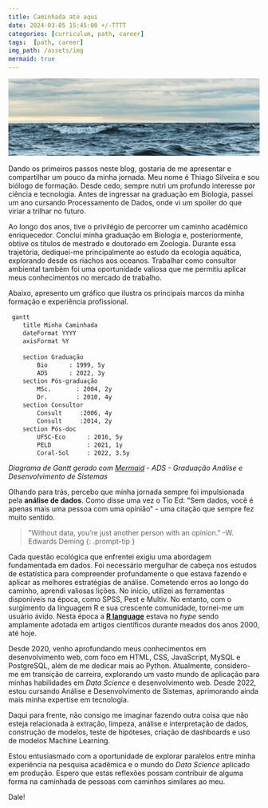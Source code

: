 ```yaml
---
title: Caminhada até aqui
date: 2024-03-05 15:45:00 +/-TTTT
categories: [curriculum, path, career]
tags:  [path, career]
img_path: /assets/img
mermaid: true
---
```



![header](https://github.com/silveiratcl/images/blob/main/2024-03-06-header.png?raw=true)


Dando os primeiros passos neste blog, gostaria de me apresentar e compartilhar um pouco da minha jornada. Meu nome é Thiago Silveira e sou biólogo de formação. Desde cedo, sempre nutri um profundo interesse por ciência e tecnologia. Antes de ingressar na graduação em Biologia, passei um ano cursando Processamento de Dados, onde vi um spoiler do que viriar a trilhar no futuro.

Ao longo dos anos, tive o privilégio de percorrer um caminho acadêmico enriquecedor. Concluí minha graduação em Biologia e, posteriormente, obtive os títulos de mestrado e doutorado em Zoologia. Durante essa trajetória, dediquei-me principalmente ao estudo da ecologia aquática, explorando desde os riachos aos oceanos. Trabalhar como consultor ambiental também foi uma oportunidade valiosa que me permitiu aplicar meus conhecimentos no mercado de trabalho.

Abaixo, apresento um gráfico que ilustra os principais marcos da minha formação e experiência profissional.



```mermaid
 gantt
    title Minha Caminhada
    dateFormat YYYY
    axisFormat %Y

    section Graduação
        Bio      : 1999, 5y
        ADS      : 2022, 3y
    section Pós-graduação
        MSc.       : 2004, 2y
        Dr.        : 2010, 4y
    section Consultor
        Consult     :2006, 4y
        Consult     :2014, 2y
    section Pós-doc
        UFSC-Eco      : 2016, 5y
        PELD          : 2021, 1y
        Coral-Sol     : 2022, 3.5y
```
*Diagrama de Gantt gerado com [Mermaid](https://mermaid.js.org/)* -
*ADS - Graduação Análise e Desenvolvimento de Sistemas*


Olhando para trás, percebo que minha jornada sempre foi impulsionada pela **análise de dados**. Como disse uma vez o Tio Ed: "Sem dados, você é apenas mais uma pessoa com uma opinião" - uma citação que sempre fez muito sentido.

>"Without data, you’re just another person with an opinion."
-W. Edwards Deming
{: .prompt-tip }


Cada questão ecológica que enfrentei exigiu uma abordagem fundamentada em dados. Foi necessário mergulhar de cabeça nos estudos de estatística para compreender profundamente o que estava fazendo e aplicar as melhores estratégias de análise. Cometendo erros ao longo do caminho, aprendi valiosas lições. No início, utilizei as ferramentas disponíveis na época, como SPSS, Pest e Multiv. No entanto, com o surgimento da linguagem R e sua crescente comunidade, tornei-me um usuário ávido. Nesta época a [**R language**](https://cran.r-project.org/) estava no *hype* sendo amplamente adotada em artigos científicos durante meados dos anos 2000, até hoje.

Desde 2020, venho aprofundando meus conhecimentos em desenvolvimento web, com foco em HTML, CSS, JavaScript, MySQL e PostgreSQL, além de me dedicar mais ao Python. Atualmente, considero-me em transição de carreira, explorando um vasto mundo de aplicação para minhas habilidades em *Data Science* e desenvolvimento web. Desde 2022, estou cursando Análise e Desenvolvimento de Sistemas, aprimorando ainda mais minha expertise em tecnologia.

Daqui para frente, não consigo me imaginar fazendo outra coisa que não esteja relacionada à extração, limpeza, análise e interpretação de dados, construção de modelos, teste de hipóteses, criação de dashboards e uso de modelos Machine Learning.

Estou entusiasmado com a oportunidade de explorar paralelos entre minha experiência na pesquisa acadêmica e o mundo do *Data Science* aplicado em produção. Espero que estas reflexões possam contribuir de alguma forma na caminhada de pessoas com caminhos similares ao meu.

Dale!